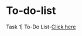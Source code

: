 # To-do-list

Task 1| To-Do List-[Click here](https://github.com/RaeshmiSuresh/To-do-list/commit/b4294f246f67373d0bf804d8fc7d56c21ad8c767)
